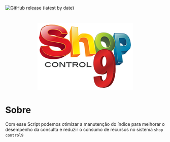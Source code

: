 ![GitHub release (latest by date)](https://img.shields.io/github/v/release/JUNIORGBJ/SHOP9_SCRIPT?label=Lan%C3%A7amento)

<h1 align="center"><figure>
  <img src="logo_shopcontrol9.png">
</figure></h1>

# Sobre
Com esse Script podemos otimizar a manutenção do índice para melhorar o desempenho da consulta e reduzir o consumo de recursos no sistema ```shop control9```
